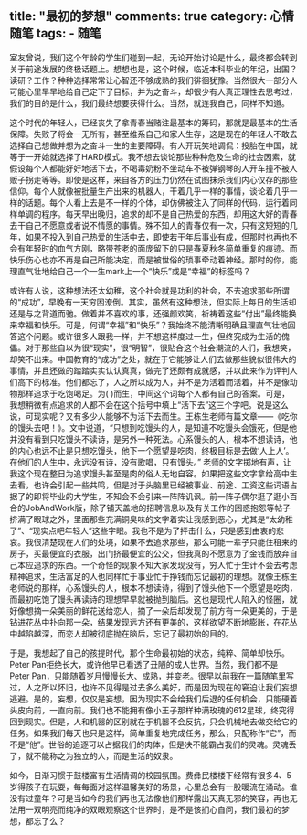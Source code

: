 title: "最初的梦想"
comments: true
category: 心情随笔
tags:
	- 随笔
---

室友曾说，我们这个年龄的学生们碰到一起，无论开始讨论是什么，最终都会转到关于前途发展的终极话题上。想想也是，这个时候，临近本科毕业的年纪，出国？读研？工作？种种选择常常让心智还不够成熟的我们徘徊犹豫。当然很大一部分人可能心里早早地给自己定下了目标，并为之奋斗，却很少有人真正理性去思考过，我们的目的是什么，我们最终想要获得什么。当然，就连我自己，同样不知道。

这个时代的年轻人，已经丧失了拿青春当赌注最基本的筹码，那就是最基本的生活保障。失败了将会一无所有，甚至维系自己和家人生存，这是现在的年轻人不敢去选择自己想做并想为之奋斗一生的主要障碍。有人开玩笑地调侃：投胎在中国，就等于一开始就选择了HARD模式。我不想去谈论那些种种危及生命的社会因素，就假设每个人都能好好地活下去，不喝毒奶粉不坐动车不被弹钢琴的人开车撞不被人贩子拐走等等。即使是这样，来自各方的压力仍然在试图抹杀我们内心仅存的那些信仰。每个人就像被批量生产出来的机器人，干着几乎一样的事情，谈论着几乎一样的话题。每个人看上去是不一样的个体，却仿佛被注入了同样的代码，运行着同样单调的程序。每天早出晚归，追求的却不是自己热爱的东西，却用这大好的青春去干自己不愿意或者说不情愿的事情。殊不知人的青春仅有一次，只有这短短的几年，如果不投入到自己热爱的生活中去，即使若干年后事业有成，但那时也再也不会有年轻时的血气方刚，略带苍老的面庞留下的只是春夏秋冬简单重复的痕迹。而快乐伤心也亦不再是自己所能决定，而是被世俗的琐事牵动着神经。那时的你，能理直气壮地给自己一个一生mark上一个“快乐”或是“幸福”的标签吗？

<!--more-->

或许有人说，这种想法还太幼稚，这个社会就是功利的社会，不去追求那些所谓的“成功”，早晚有一天穷困潦倒。其实，虽然有这种想法，但实际上每日的生活却还是与之背道而驰。做着并不喜欢的事，还强颜欢笑，祈祷着这些“付出”最终能换来幸福和快乐。可是，何谓“幸福”和“快乐”？我始终不能清晰明确且理直气壮地回答这个问题。或许很多人跟我一样，并不想这样度过一生，但终究成为生活的傀儡。对于那些自以为很“现实”，很“明智”，很贴合这个社会潮流的人们，我想笑，却笑不出来。中国教育的“成功”之处，就在于它能够让人们去做那些貌似很伟大的事情，并且还做的踏踏实实认认真真，做完了还颇有成就感，并以此来作为评判人们高下的标准。他们都忘了，人之所以成为人，并不是为活着而活着，并不是像动物那样追求于吃饱喝足。为( )而生，中间这个词每个人都有自己的答案。可是，我想稍微有点追求的人都不会在这个括号中填上“活下去”这三个字吧。说是这么说，可现实呢？又有多少人能够不为活下去而生。王栋生老师有篇文章——《吃你的馒头去吧！》。文中说道，“只想到吃馒头的人，是知道不吃馒头会饿死，但是他并没有看到只吃馒头不读诗，是另外一种死法。心系馒头的人，根本不想读诗，他的内心也远不止是只想吃馒头，他下一个愿望是吃肉，终极目标是去做‘人上人’。在他们的人生中，永远没有诗，没有歌唱，只有馒头。” 老师的文字掷地有声，让我这个现在整日为追求馒头甚至是肉的俗人无地自容。如果把这些文字拿给高中生去看，也许会引起一些共鸣，但是对于头脑里已经被事业、前途、工资这些词语占据了的即将毕业的大学生，不知会不会引来一阵阵讥讽。前一阵子偶尔逛了逛小百合的JobAndWork版，除了铺天盖地的招聘信息以及有关工作的困惑抱怨等帖子挤满了眼球之外，里面那些充满铜臭味的文字着实让我感到恶心，尤其是“太幼稚了”、“现实点吧年轻人”这些字眼。我也不是为了抨击什么，只是感到由衷的悲哀。我很清楚现在人们的处境，如果不去追求那些，那么可能一辈子只能住租来的房子，买最便宜的衣服，出门挤最便宜的公交，但我真的不愿意为了金钱而放弃自己本应追求的东西。一个奇怪的现象不知大家发现没有，穷人忙于生计不会去考虑精神追求，生活富足的人也同样忙于事业忙于挣钱而忘记最初的理想。就像王栋生老师说的那样，心系馒头的人，根本不想读诗，得到了馒头他下一个愿望是吃肉，而最初吃饱了馒头再读诗的理想早早就被抛到脑后。这也是现代人陷入的怪圈，就好像想摘一朵美丽的鲜花送给恋人，摘了一朵后却发现了前方有一朵更美的，于是钻进花丛中扑向那一朵，结果发现远方还有更美的，这样欲望不断地膨胀，在花丛中越陷越深，而恋人却被彻底抛在脑后，忘记了最初始的目的。

于是，我想起了自己的孩提时代，那个生命最初始的状态，纯粹、简单却快乐。Peter Pan拒绝长大，或许他早已看透了丑陋的成人世界。当然，我们都不是Peter Pan，只能随着岁月慢慢长大、成熟，并变老。很早以前我在一篇随笔里写过，人之所以怀旧，也许不见得是过去多么美好，而是因为现在的窘迫让我们妄想逃避。是的，妄想，仅仅是妄想，因为现实不会给我们后退的任何机会，只能硬着头皮向前，一直向前。我们也不能拥有像小王子那样种满玫瑰的612星球，终究得回到现实。但是，人和机器的区别就在于机器不会反抗，只会机械地去做交给它的任务。如果我们每天也只是这样，简单重复地完成任务，那么，只配称作“它”，而不是“他”。世俗的追逐可以占据我们的肉体，但是决不能霸占我们的灵魂。灵魂丢了，就不能称之为独立的人，而是生活的奴隶。

如今，日渐习惯于鼓楼富有生活情调的校园氛围。费彝民楼楼下经常有很多4、5岁得孩子在玩耍，每每面对这样温馨美好的场景，心里总会有一股暖流在涌动。谁没有过童年？可是当如今的我们再也无法像他们那样露出天真无邪的笑容，再也无法用一双明亮而纯净的双眼观察这个世界时，是不是该扪心自问，我们最初的梦想，都忘了么？
